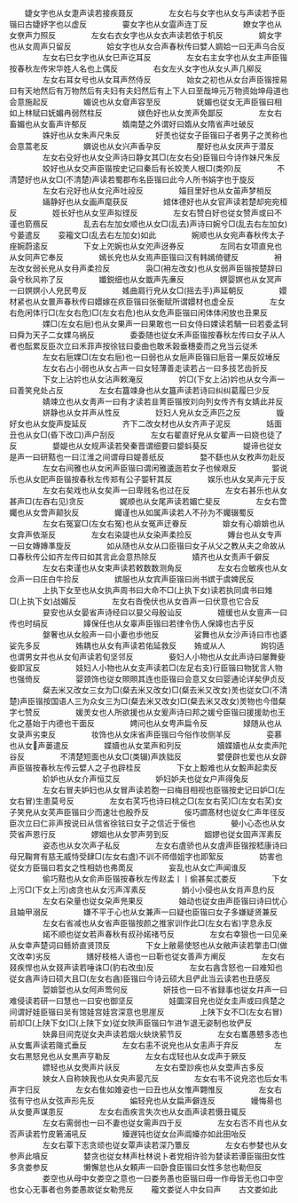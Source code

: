 <!-- { "loadSidebar": true } -->
　　婕女字也从女疌声读若接疾聂反
　　
　　左女右与女字也从女与声读若予臣锴曰古婕妤字也以虚反
　　
　　孁女字也从女霝声连丁反
　　
　　嫽女字也从女尞声力照反
　　
　　左女右衣女字也从女衣声读若依于机反
　　
　　婤女字也从女周声只留反
　　
　　姶女字也从女合声春秋传曰嬖人婤姶一曰无声乌合反
　　
　　左女右巳女字也从女巳声讫耳反
　　
　　左女右主女字也从女主声臣锴按春秋左传宋华姓人名也上偶反
　　
　　右女左乆女字也从女乆声几柳反
　　
　　左女右耳女号也从女耳声然侍反
　　
　　始女之初也从女台声臣锴按易曰有天地然后有万物然后有夫妇有夫妇然后有上下人曰至哉坤元万物资始坤母道也会意施起反
　　
　　媚说也从女睂声容至反
　　
　　妩媚也従女无声臣锴曰相如上林赋曰妩媚冉弱然柱反
　　
　　媄色好也从女羙声免鄙反
　　
　　左女右畜媚也从女畜声许郁反
　　
　　媠南楚之外谓好曰媠从女隋省声吐破反
　　
　　姝好也从女朱声尺朱反
　　
　　好羙也従女子臣锴曰子者男子之羙称也会意蒿老反
　　
　　嬹说也从女兴声香孕反
　　
　　嬮好也从女厌声于潜反
　　
　　左女右殳好也从女殳声诗曰静女其□(左女右殳)臣锴曰今诗作妹尺朱反
　　
　　姣好也从女交声臣锴按史记曰秦后有长姣羙人根□(类夘)反
　　
　　不清楚好也从女□(不清楚)声读若蜀郡布名臣锴曰此今人所书娟字也于旋反
　　
　　左女右兊好也从女兊声吐祋反
　　
　　媌目里好也从女苖声梦梢反
　　
　　婳静好也从女画声麾获反
　　
　　婠体德好也从女官声读若楚却宛宛桓反
　　
　　娙长好也从女巠声拟铿反
　　
　　左女右赞白好也従女赞声或曰不谨也箭鴈反
　　
　　乱去右左加女顺也从女□(乱去)声诗曰婉兮□(乱去右左加女)兮蒌遣反
　　娈籕文□(乱去右左加女)如此
　　
　　婉顺也从女宛声春秋传太子痤婉蔚逺反
　　
　　下女上夗婉也从女夗声迓券反
　　
　　左同右女项直皃也从女同声它奉反
　　
　　嫣长皃也从女焉声臣锴曰汉有韩嫣倚徤反
　　
　　衻左改女弱长皃从女冄声柔捡反
　　
　　袅□(衻左改女)也从女弱声臣锴按楚辞曰袅兮秋风祢了反
　　
　　孅鋭细也从女韱声先亷反
　　
　　嫇婴嫇也从女冥声一曰嫇嫇小人皃民甹反
　　
　　媱曲肩行皃从女□(摇去手)声延朝反
　　
　　嬛材紧也从女睘声春秋传曰嬛嫁在疚臣锴曰张衡赋所谓嬛材也虚全反
　　
　　左女右危闲体行□(左女右危)□(左女右危)也从女危声臣锴曰闲体体闲放也丑果反
　　
　　婐□(左女右巵)也从女果声一曰果敢也一曰女侍曰婐读若騧一曰若委孟轲曰舜为天子二女婐乌祸反
　　
　　委委随也従女禾声臣锴按春秋左传曰女子从人者也酝累反臣次立曰禾菲声按徐铉曰委曲也敢禾榖垂穗委而之皃当云従禾
　　
　　左女右巵婐□(左女右巵)也一曰弱也从女巵声臣锴曰巵音一果反奴埵反
　　
　　左女右占小弱也从女占声一曰女轻薄善走读若占一曰多技艺齿折反
　　
　　下女上沾妗也从女沾声敕淹反
　　
　　妗□(下女上沾)妗也从女今声一曰善笑皃处占反
　　
　　左女右簋竦身也从女簋声读若诗曰纠纠葛履巳少反
　　
　　婧竦立也从女靑声一曰有才读若韭菁臣锴按刘向列女传齐有女婧此并反
　　
　　姘静也从女并声从性反
　　
　　姂妇人皃从女乏声匹之反
　　
　　嫙好女也从女旋声旋延反
　　
　　齐下二改女材也从女齐声子泥反
　　
　　姡面丑也从女□(昏下改口)声户刮反
　　
　　左女右翟直好皃从女翟声一曰娆也徒了反
　　
　　嫢媞也从女规声读若癸秦晋谓细要曰嫢蚪葵反
　　
　　媞谛也従女是声一曰研黠也一曰江淮之间谓母曰媞善纸反
　　
　　婺不繇也从女敄声勿赴反
　　
　　左女右间雅也从女闲声臣锴曰谓闲雅逶迤若女子也候艰反
　　
　　媐说乐也从女巸声臣锴按春秋左传郑有公子媐轩其反
　　
　　娱乐也从女吴声元于反
　　
　　左女右矣戏也从女矣声一曰卑贱名也过在反
　　
　　左女右甚乐也从女甚声□(左吞右见)贪反
　　
　　娓顺也从女尾声读若媚亡斐反
　　
　　左女右啻孎也从女啻声颠狄反
　　
　　孎谨也从如属声读若人不孙为不孎辍蜀反
　　
　　左女右冤宴□(左女右冤)也从女冤声迂眷反
　　
　　媕女有心媕媕也从女弇声依渐反
　　
　　左女右染諟也从女染声柔捡反
　　
　　嫥台也从女专声一曰女嫥嫥凖旋反
　　
　　如从随也从女从口臣锴曰女子从父之教从夫之命故从口春秋传公如齐左传曰如其言此会意热除反
　　
　　嫧齐也从女责声千僻反
　　
　　左女右束谨也从女束声读若敕数数测角反
　　
　　左女右佥敏疾也从女佥声一曰庄白牛捡反
　　
　　嫔服也从女宾声臣锴曰尚书嫔于虞婢民反
　　
　　上执下女至也从女执声周书曰大命不□(上执下女)读若执同虞书曰雉□(上执下女)战媚反
　　
　　左女右沓俛伏也从女沓声一曰伏意也它合反
　　
　　妟安也从女晏省声诗经曰以妟父母殷讪反
　　
　　嬗缓也从女亶声一曰传也时绢反
　　
　　嫴保任也从女辜声臣锴曰若律令伤人保嫴也古乎反
　　
　　媻奢也从女般声一曰小妻也歩他反
　　
　　娑舞也从女沙声诗曰市也婆娑先多反
　　
　　姷耦也从女有声读若佑延救反
　　姷或从人
　　
　　姰钧适也谓男女并也从女旬声读若旬坚邻反
　　
　　姕妇人小物也从女此声诗曰屡舞姕姕即冝反
　　
　　妓妇人小物也从女支声读若□(左足右支)行臣锴曰物犹言人物也强倚反
　　
　　婴颈饰也従女賏賏其连也臣锴曰会意又女曰婴通论详矣伊贞反
　　
　　粲去米又改女三女为□(粲去米又改女)□(粲去米又改女)羙也従女□(不清楚)声臣锴按国语人三为众女三为□(粲去米又改女)□(粲去米又改女)羙物也今借粲字七赞反
　　
　　媛羙女也人所欲援也从女爰声诗曰邦之媛兮臣锴曰援援助也王化之基始于内德也干面反
　　
　　娉问也从女甹声扁令反
　　
　　娽随从也从女录声劣束反
　　
　　妆饰也从女床省声臣锴曰今俗作妆侧羊反
　　
　　娈慕也从女声蒌遣反
　　
　　媟嬻也从女枼声和列反
　　
　　嬻媟嬻也从女卖声陀谷反
　　
　　不清楚短面也从女□(类辍)声詄貀反
　　
　　嬖便辟也爱也从女辟声臣锴按春秋左传云嬖人之子也辟桂反
　　
　　下女上毄难也从女毄声起卖反
　　
　　妎妒也从女介声恒艾反
　　
　　妒妇妒夫也従女户声得兔反
　　
　　左女右冒夫妒妇也从女冒声读若胞一曰梅目相视也臣锴按史记曰妒□(左女右冒)生患莫号反
　　
　　左女右芺巧也诗曰桃之□(左女右芺)□(左女右芺)女子笑皃从女芺声臣锴曰少而速壮也殷乔反
　　
　　佞巧讇髙材也従女仁声年径反臣次立曰仁非声按说曰从信省徐铉曰女子之信近于佞也
　　
　　嫈小心态也从女荧省声恩行反
　　
　　嫪婟也从女翏声劳到反
　　
　　婟嫪也従女固声浑素反
　　
　　姿态也从女次声子私反
　　
　　左女右虘骄也从女虘声臣锴按嵇康诗曰母兄鞠育有慈无威恃受肆□(左女右虘)不训不师借姐字也即絮反
　　
　　妨害也従女方臣锴曰若女之性相妨也弗啇反
　　
　　妄乱也从女亡声闻谁反
　　
　　偷巧黠也从女俞声臣锴按春秋左传赵孟丨丨偷甚矣忒娄反
　　
　　下女上污□(下女上污)卤贪也从女污声浑素反
　　
　　娋小小侵也从女肖声息约反
　　
　　左女右朶量也従女朶声兠果反
　　
　　妯动也従女由声臣锴曰诗曰忧心且妯甲溺反
　　
　　嫌不平于心也从女兼声一曰疑也臣锴曰女子多嫌疑贤兼反
　　
　　左女右省减也从女省声臣锴按颜之推家训作此□(左女右省)字息永反
　　
　　婼不顺也従女若声春秋有叔孙婼禇芍反
　　
　　左女右幸狠也一曰见亲从女幸声楚词曰鲧娇直贤顶反
　　
　　下女上敝昜使怒也从女敝声读若撆击□(做文改幸)劣反
　　
　　嫸好枝格人语也一曰靳也従女善声方阐反
　　
　　左女右叕疾悍也从女叕声读若唾诛□(豹右改虫)反
　　
　　左女右酓含怒也一曰难知也従女酓声诗曰硕大且□(左女右酓)臣锴曰今诗云硕大且俨此当云读若也丑感反
　　
　　娿媕娿也从女阿声莺何反
　　
　　妍技也一曰不省録事也従女幷声一曰难侵读若研一曰慧也一曰安也御坚反
　　
　　娃圜深目皃也従女圭声或曰呉楚之间谓好娃臣锴曰吴有馆娃宫娃宫深意也思崖反
　　
　　上陕下女不□(左女右冒)前却□(上陕下女)□(上陕下女)従女陜声臣锴曰乍进乍退无姿制也妆俨反
　　
　　妜鼻目间克従女夬声读若烟火蚗炔萦节反
　　
　　左女右巂愚戆多态也从女巂声读若隓式垂反
　　
　　左女右恚不说皃也从女恚声于弃反
　　
　　左女右黒怒皃也从女黒声亨勒反
　　
　　左女右戉轻也从女戉声于厥反
　　
　　嫖轻也从女爂声片祅反
　　
　　左女右垔訬疾也从女垔声古多反
　　
　　姎女人自称姎我也从女央声晏亢反
　　
　　左女右韦不说皃恣也后女韦声字归反
　　
　　左女右隹如婎姿也一曰丑也从女惟声翾惟反
　　
　　左女右弦有守也从女弦声形先反
　　
　　媥轻皃也从女扁声僻连反
　　
　　嫚悔昜也从女曼声谋患反
　　
　　左女右臿疾言失次也从女臿声读若慑丑辄反
　　
　　左女右需弱也一曰不妻也従女需声四于反
　　
　　左女右否不肖也从女否声读若竹皮箬浦吼反
　　
　　嬯遟钝也従女台声阘嬯亦如此田咍反
　　
　　左女右覃下志贪顽也従女覃声读若深乃簟反
　　
　　左女右参婪也从女参声此嗿反
　　
　　婪贪也従女林声杜林说卜者党相许验为婪读若谭臣锴田女性多贪娄参反
　　
　　懒懈怠也从女頼声一曰卧食臣锴曰女性多怠也勒但反
　　
　　娄空也从母中女娄空之意也一曰娄务愚也臣锴曰毋一作毋皆无也口中空也女心无事者也务娄愚故従女勒兠反
　　籕文娄従人中女曰声
　　古文娄如此
　　
